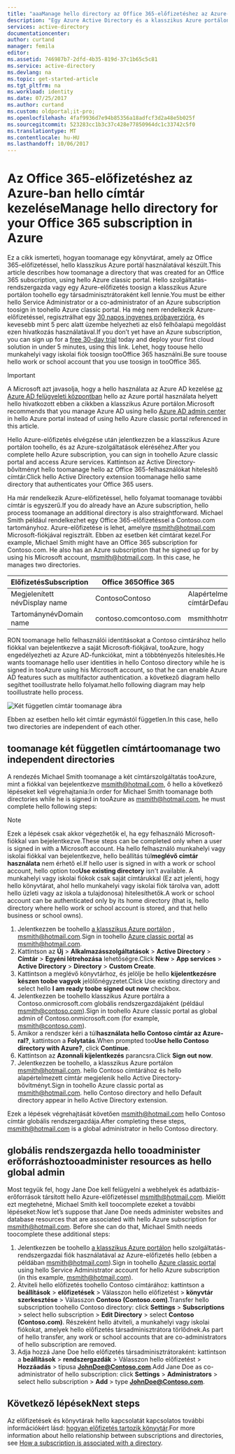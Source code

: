 ```yaml
---
title: "aaaManage hello directory az Office 365-előfizetéshez az Azure-ban |} Microsoft Docs"
description: "Egy Azure Active Directory és a klasszikus Azure portálon hello Office 365-előfizetés címtárának kezelése"
services: active-directory
documentationcenter: 
author: curtand
manager: femila
editor: 
ms.assetid: 746987b7-2dfd-4b35-819d-37c1b65c5c81
ms.service: active-directory
ms.devlang: na
ms.topic: get-started-article
ms.tgt_pltfrm: na
ms.workload: identity
ms.date: 07/25/2017
ms.author: curtand
ms.custom: oldportal;it-pro;
ms.openlocfilehash: 4faf9936d7e94b85356a18adfcf3d2a48e5b025f
ms.sourcegitcommit: 523283cc1b3c37c428e77850964dc1c33742c5f0
ms.translationtype: MT
ms.contentlocale: hu-HU
ms.lasthandoff: 10/06/2017
---
```

# <a name="manage-hello-directory-for-your-office-365-subscription-in-azure"></a><span data-ttu-id="661c3-103">Az Office 365-előfizetéshez az Azure-ban hello címtár kezelése</span><span class="sxs-lookup"><span data-stu-id="661c3-103">Manage hello directory for your Office 365 subscription in Azure</span></span>
<span data-ttu-id="661c3-104">Ez a cikk ismerteti, hogyan toomanage egy könyvtárat, amely az Office 365-előfizetéssel, hello klasszikus Azure portál használatával készült.</span><span class="sxs-lookup"><span data-stu-id="661c3-104">This article describes how toomanage a directory that was created for an Office 365 subscription, using hello Azure classic portal.</span></span> <span data-ttu-id="661c3-105">Hello szolgáltatás-rendszergazda vagy egy Azure-előfizetés toosign a klasszikus Azure portálon toohello egy társadminisztrátoraként kell lennie.</span><span class="sxs-lookup"><span data-stu-id="661c3-105">You must be either hello Service Administrator or a co-administrator of an Azure subscription toosign in toohello Azure classic portal.</span></span> <span data-ttu-id="661c3-106">Ha még nem rendelkezik Azure-előfizetéssel, regisztrálhat egy [30 napos ingyenes próbaverzióra](https://azure.microsoft.com/trial/get-started-active-directory/), és kevesebb mint 5 perc alatt üzembe helyezheti az első felhőalapú megoldást ezen hivatkozás használatával.</span><span class="sxs-lookup"><span data-stu-id="661c3-106">If you don’t yet have an Azure subscription, you can sign up for a [free 30-day trial](https://azure.microsoft.com/trial/get-started-active-directory/) today and deploy your first cloud solution in under 5 minutes, using this link.</span></span> <span data-ttu-id="661c3-107">Lehet, hogy toouse hello munkahelyi vagy iskolai fiók toosign tooOffice 365 használni.</span><span class="sxs-lookup"><span data-stu-id="661c3-107">Be sure toouse hello work or school account that you use toosign in tooOffice 365.</span></span>

> [!IMPORTANT]
> <span data-ttu-id="661c3-108">A Microsoft azt javasolja, hogy a hello használata az Azure AD kezelése [az Azure AD felügyeleti központban](https://aad.portal.azure.com) hello az Azure portál használata helyett hello hivatkozott ebben a cikkben a klasszikus Azure portálon.</span><span class="sxs-lookup"><span data-stu-id="661c3-108">Microsoft recommends that you manage Azure AD using hello [Azure AD admin center](https://aad.portal.azure.com) in hello Azure portal instead of using hello Azure classic portal referenced in this article.</span></span>

<span data-ttu-id="661c3-109">Hello Azure-előfizetés elvégzése után jelentkezzen be a klasszikus Azure portálon toohello, és az Azure-szolgáltatások eléréséhez.</span><span class="sxs-lookup"><span data-stu-id="661c3-109">After you complete hello Azure subscription, you can sign in toohello Azure classic portal and access Azure services.</span></span> <span data-ttu-id="661c3-110">Kattintson az Active Directory-bővítményt hello toomanage hello az Office 365-felhasználókat hitelesítő címtár.</span><span class="sxs-lookup"><span data-stu-id="661c3-110">Click hello Active Directory extension toomanage hello same directory that authenticates your Office 365 users.</span></span>

<span data-ttu-id="661c3-111">Ha már rendelkezik Azure-előfizetéssel, hello folyamat toomanage további címtár is egyszerű.</span><span class="sxs-lookup"><span data-stu-id="661c3-111">If you do already have an Azure subscription, hello process toomanage an additional directory is also straightforward.</span></span> <span data-ttu-id="661c3-112">Michael Smith például rendelkezhet egy Office 365-előfizetéssel a Contoso.com tartományhoz. Azure-előfizetése is lehet, amelyre msmith@hotmail.com Microsoft-fiókjával regisztrált. Ebben az esetben két címtárat kezel.</span><span class="sxs-lookup"><span data-stu-id="661c3-112">For example, Michael Smith might have an Office 365 subscription for Contoso.com. He also has an Azure subscription that he signed up for by using his Microsoft account, msmith@hotmail.com. In this case, he manages two directories.</span></span>

| <span data-ttu-id="661c3-113">Előfizetés</span><span class="sxs-lookup"><span data-stu-id="661c3-113">Subscription</span></span> | <span data-ttu-id="661c3-114">Office 365</span><span class="sxs-lookup"><span data-stu-id="661c3-114">Office 365</span></span> | <span data-ttu-id="661c3-115">Azure</span><span class="sxs-lookup"><span data-stu-id="661c3-115">Azure</span></span> |
| --- | --- | --- |
|   <span data-ttu-id="661c3-116">Megjelenített név</span><span class="sxs-lookup"><span data-stu-id="661c3-116">Display name</span></span> |<span data-ttu-id="661c3-117">Contoso</span><span class="sxs-lookup"><span data-stu-id="661c3-117">Contoso</span></span> |<span data-ttu-id="661c3-118">Alapértelmezett Azure Active Directory (Azure AD) címtár</span><span class="sxs-lookup"><span data-stu-id="661c3-118">Default Azure Active Directory (Azure AD) directory</span></span> |
|   <span data-ttu-id="661c3-119">Tartománynév</span><span class="sxs-lookup"><span data-stu-id="661c3-119">Domain name</span></span> |<span data-ttu-id="661c3-120">contoso.com</span><span class="sxs-lookup"><span data-stu-id="661c3-120">contoso.com</span></span> |<span data-ttu-id="661c3-121">msmithhotmail.onmicrosoft.com</span><span class="sxs-lookup"><span data-stu-id="661c3-121">msmithhotmail.onmicrosoft.com</span></span> |

<span data-ttu-id="661c3-122">RON toomanage hello felhasználói identitásokat a Contoso címtárához hello fiókkal van bejelentkezve a saját Microsoft-fiókjával, tooAzure, hogy engedélyezheti az Azure AD-funkciókat, mint a többtényezős hitelesítés.</span><span class="sxs-lookup"><span data-stu-id="661c3-122">He wants toomanage hello user identities in hello Contoso directory while he is signed in tooAzure using his Microsoft account, so that he can enable Azure AD features such as multifactor authentication.</span></span> <span data-ttu-id="661c3-123">a következő diagram hello segíthet tooillustrate hello folyamat.</span><span class="sxs-lookup"><span data-stu-id="661c3-123">hello following diagram may help tooillustrate hello process.</span></span>

![Két független címtár toomanage ábra](./media/active-directory-manage-o365-subscription/AAD_O365_03.png)

<span data-ttu-id="661c3-125">Ebben az esetben hello két címtár egymástól független.</span><span class="sxs-lookup"><span data-stu-id="661c3-125">In this case, hello two directories are independent of each other.</span></span>

## <a name="toomanage-two-independent-directories"></a><span data-ttu-id="661c3-126">toomanage két független címtár</span><span class="sxs-lookup"><span data-stu-id="661c3-126">toomanage two independent directories</span></span>
<span data-ttu-id="661c3-127">A rendezés Michael Smith toomanage a két címtárszolgáltatás tooAzure, mint a fiókkal van bejelentkezve msmith@hotmail.com, ő hello a következő lépéseket kell végrehajtania:</span><span class="sxs-lookup"><span data-stu-id="661c3-127">In order for Michael Smith toomanage both directories while he is signed in tooAzure as msmith@hotmail.com, he must complete hello following steps:</span></span>

> [!NOTE]
> <span data-ttu-id="661c3-128">Ezek a lépések csak akkor végezhetők el, ha egy felhasználó Microsoft-fiókkal van bejelentkezve.</span><span class="sxs-lookup"><span data-stu-id="661c3-128">These steps can be completed only when a user is signed in with a Microsoft account.</span></span> <span data-ttu-id="661c3-129">Ha hello felhasználó munkahelyi vagy iskolai fiókkal van bejelentkezve, hello beállítás túl**meglévő címtár használata** nem érhető el.</span><span class="sxs-lookup"><span data-stu-id="661c3-129">If hello user is signed in with a work or school account, hello option too**Use existing directory** isn't available.</span></span> <span data-ttu-id="661c3-130">A munkahelyi vagy iskolai fiókok csak saját címtárukkal (Ez azt jelenti, hogy hello könyvtárat, ahol hello munkahelyi vagy iskolai fiók tárolva van, adott hello üzleti vagy az iskola a tulajdonosa) hitelesíthetők.</span><span class="sxs-lookup"><span data-stu-id="661c3-130">A work or school account can be authenticated only by its home directory (that is, hello directory where hello work or school account is stored, and that hello business or school owns).</span></span>
>
>

1. <span data-ttu-id="661c3-131">Jelentkezzen be toohello [a klasszikus Azure portálon](https://manage.windowsazure.com) , msmith@hotmail.com.</span><span class="sxs-lookup"><span data-stu-id="661c3-131">Sign in toohello [Azure classic portal](https://manage.windowsazure.com) as msmith@hotmail.com.</span></span>
2. <span data-ttu-id="661c3-132">Kattintson az **Új** > **Alkalmazásszolgáltatások** > **Active Directory** > **Címtár** > **Egyéni létrehozása** lehetőségre.</span><span class="sxs-lookup"><span data-stu-id="661c3-132">Click **New** > **App services** > **Active Directory** > **Directory** > **Custom Create**.</span></span>
3. <span data-ttu-id="661c3-133">Kattintson a meglévő könyvtárhoz, és jelölje be hello **kijelentkezésre készen toobe vagyok** jelölőnégyzetet.</span><span class="sxs-lookup"><span data-stu-id="661c3-133">Click Use existing directory and select hello **I am ready toobe signed out now** checkbox.</span></span>
4. <span data-ttu-id="661c3-134">Jelentkezzen be toohello klasszikus Azure portálra a Contoso.onmicrosoft.com globális rendszergazdájaként (például msmith@contoso.com).</span><span class="sxs-lookup"><span data-stu-id="661c3-134">Sign in toohello Azure classic portal as global admin of Contoso.onmicrosoft.com (for example, msmith@contoso.com).</span></span>
5. <span data-ttu-id="661c3-135">Amikor a rendszer kéri a túl**használata hello Contoso címtár az Azure-ral?**, kattintson a **Folytatás**.</span><span class="sxs-lookup"><span data-stu-id="661c3-135">When prompted too**Use hello Contoso directory with Azure?**, click **Continue**.</span></span>
6. <span data-ttu-id="661c3-136">Kattintson az **Azonnali kijelentkezés** parancsra.</span><span class="sxs-lookup"><span data-stu-id="661c3-136">Click **Sign out now**.</span></span>
7. <span data-ttu-id="661c3-137">Jelentkezzen be toohello, a klasszikus Azure portálon msmith@hotmail.com. hello Contoso címtárához és hello alapértelmezett címtár megjelenik hello Active Directory-bővítményt.</span><span class="sxs-lookup"><span data-stu-id="661c3-137">Sign in toohello Azure classic portal as msmith@hotmail.com. hello Contoso directory and hello Default directory appear in hello Active Directory extension.</span></span>

<span data-ttu-id="661c3-138">Ezek a lépések végrehajtását követően msmith@hotmail.com hello Contoso címtár globális rendszergazdája.</span><span class="sxs-lookup"><span data-stu-id="661c3-138">After completing these steps, msmith@hotmail.com is a global administrator in hello Contoso directory.</span></span>

## <a name="tooadminister-resources-as-hello-global-admin"></a><span data-ttu-id="661c3-139">globális rendszergazda hello tooadminister erőforráshoz</span><span class="sxs-lookup"><span data-stu-id="661c3-139">tooadminister resources as hello global admin</span></span>
<span data-ttu-id="661c3-140">Most tegyük fel, hogy Jane Doe kell felügyelni a webhelyek és adatbázis-erőforrások társított hello Azure-előfizetéssel msmith@hotmail.com. Mielőtt ezt megtehetné, Michael Smith kell toocomplete ezeket a további lépéseket:</span><span class="sxs-lookup"><span data-stu-id="661c3-140">Now let’s suppose that Jane Doe needs administer websites and database resources that are associated with hello Azure subscription for msmith@hotmail.com. Before she can do that, Michael Smith needs toocomplete these additional steps:</span></span>

1. <span data-ttu-id="661c3-141">Jelentkezzen be toohello [a klasszikus Azure portálon](https://manage.windowsazure.com) hello szolgáltatás-rendszergazdai fiók használatával az Azure-előfizetés hello (ebben a példában msmith@hotmail.com).</span><span class="sxs-lookup"><span data-stu-id="661c3-141">Sign in toohello [Azure classic portal](https://manage.windowsazure.com) using hello Service Administrator account for hello Azure subscription (in this example, msmith@hotmail.com).</span></span>
2. <span data-ttu-id="661c3-142">Átviteli hello előfizetés toohello Contoso címtárához: kattintson a **beállítások** > **előfizetések** > Válasszon hello előfizetést > **könyvtár szerkesztése** > Válasszon **Contoso (Contoso.com)**.</span><span class="sxs-lookup"><span data-stu-id="661c3-142">Transfer hello subscription toohello Contoso directory: click **Settings** > **Subscriptions** > select hello subscription > **Edit Directory** > select **Contoso (Contoso.com)**.</span></span> <span data-ttu-id="661c3-143">Részeként hello átviteli, a munkahelyi vagy iskolai fiókokat, amelyek hello előfizetés társadminisztrátora törlődnek.</span><span class="sxs-lookup"><span data-stu-id="661c3-143">As part of hello transfer, any work or school accounts that are co-administrators of hello subscription are removed.</span></span>
3. <span data-ttu-id="661c3-144">Adja hozzá Jane Doe hello előfizetés társadminisztrátoraként: kattintson a **beállítások** > **rendszergazdák** > Válasszon hello előfizetést > **Hozzáadás** > típusa **JohnDoe@Contoso.com**.</span><span class="sxs-lookup"><span data-stu-id="661c3-144">Add Jane Doe as co-administrator of hello subscription: click **Settings** > **Administrators** > select hello subscription > **Add** > type **JohnDoe@Contoso.com**.</span></span>

## <a name="next-steps"></a><span data-ttu-id="661c3-145">Következő lépések</span><span class="sxs-lookup"><span data-stu-id="661c3-145">Next steps</span></span>
<span data-ttu-id="661c3-146">Az előfizetések és könyvtárak hello kapcsolatát kapcsolatos további információkért lásd: [hogyan előfizetés tartozik könyvtár](active-directory-how-subscriptions-associated-directory.md).</span><span class="sxs-lookup"><span data-stu-id="661c3-146">For more information about hello relationship between subscriptions and directories, see [How a subscription is associated with a directory](active-directory-how-subscriptions-associated-directory.md).</span></span>
